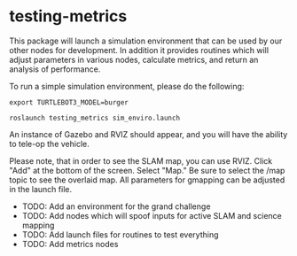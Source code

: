# testing-metrics

This package will launch a simulation environment that can be used by our other nodes for development. In addition it provides routines which will adjust parameters in various nodes, calculate metrics, and return an analysis of performance.

To run a simple simulation environment, please do the following:

```export TURTLEBOT3_MODEL=burger```

```roslaunch testing_metrics sim_enviro.launch```

An instance of Gazebo and RVIZ should appear, and you will have the ability to tele-op the vehicle. 

Please note, that in order to see the SLAM map, you can use RVIZ. Click "Add" at the bottom of the screen. Select "Map." Be sure to select the /map topic to see the overlaid map. All parameters for gmapping can be adjusted in the launch file.

* TODO: Add an environment for the grand challenge
* TODO: Add nodes which will spoof inputs for active SLAM and science mapping
* TODO: Add launch files for routines to test everything
* TODO: Add metrics nodes